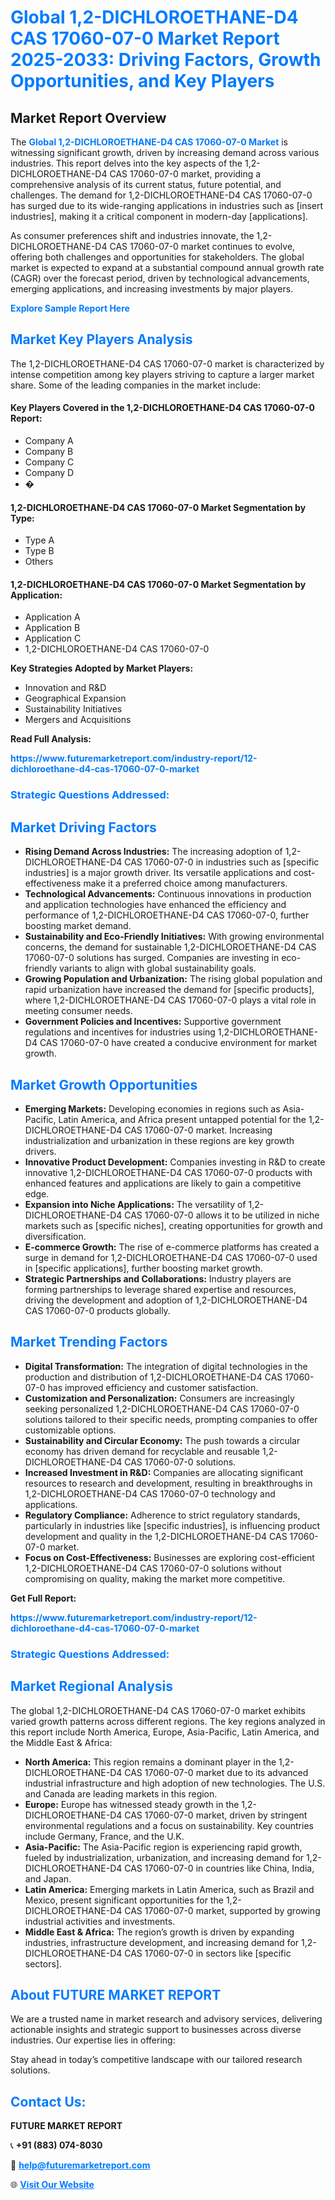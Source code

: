 <h1 style="color: #007BFF;">Global 1,2-DICHLOROETHANE-D4 CAS 17060-07-0 Market Report 2025-2033: Driving Factors, Growth Opportunities, and Key Players</h1>

<section id="overview">
<h2>Market Report Overview</h2>
<p>The <a href="https://www.futuremarketreport.com/industry-report/12-dichloroethane-d4-cas-17060-07-0-market" style="color: #007BFF; text-decoration: none;"><strong>Global 1,2-DICHLOROETHANE-D4 CAS 17060-07-0 Market</strong></a> is witnessing significant growth, driven by increasing demand across various industries. This report delves into the key aspects of the 1,2-DICHLOROETHANE-D4 CAS 17060-07-0 market, providing a comprehensive analysis of its current status, future potential, and challenges. The demand for 1,2-DICHLOROETHANE-D4 CAS 17060-07-0 has surged due to its wide-ranging applications in industries such as [insert industries], making it a critical component in modern-day [applications].</p>
<p>As consumer preferences shift and industries innovate, the 1,2-DICHLOROETHANE-D4 CAS 17060-07-0 market continues to evolve, offering both challenges and opportunities for stakeholders. The global market is expected to expand at a substantial compound annual growth rate (CAGR) over the forecast period, driven by technological advancements, emerging applications, and increasing investments by major players.</p>
</section>

<section id="overview">
<p><a href="https://www.futuremarketreport.com/request-sample/reportId=116248" style="color: #007BFF; text-decoration: none;"><strong>Explore Sample Report Here</strong></a></p>
</section>

<section id="key-players">
<h2 style="color: #007BFF;">Market Key Players Analysis</h2>
<p>The 1,2-DICHLOROETHANE-D4 CAS 17060-07-0 market is characterized by intense competition among key players striving to capture a larger market share. Some of the leading companies in the market include:</p>
<h4>Key Players Covered in the 1,2-DICHLOROETHANE-D4 CAS 17060-07-0 Report:</h4>
<ul><li>Company A</li><li>Company B</li><li>Company C</li><li>Company D</li><li>�</li></ul>
<h4>1,2-DICHLOROETHANE-D4 CAS 17060-07-0 Market Segmentation by Type:</h4>
<ul><li>Type A</li><li>Type B</li><li>Others</li></ul>

<h4>1,2-DICHLOROETHANE-D4 CAS 17060-07-0 Market Segmentation by Application:</h4>
<ul><li>Application A</li><li>Application B</li><li>Application C</li><li>1,2-DICHLOROETHANE-D4 CAS 17060-07-0</li></ul>
<p><strong>Key Strategies Adopted by Market Players:</strong></p>
<ul>
<li>Innovation and R&D</li>
<li>Geographical Expansion</li>
<li>Sustainability Initiatives</li>
<li>Mergers and Acquisitions</li>
</ul>
</section>

<section>
<p><strong>Read Full Analysis: </strong></p><a href="https://www.futuremarketreport.com/industry-report/12-dichloroethane-d4-cas-17060-07-0-market" style="color: #007BFF; text-decoration: none;"><strong>https://www.futuremarketreport.com/industry-report/12-dichloroethane-d4-cas-17060-07-0-market</strong></a>
<h3 style="color: #007BFF;">Strategic Questions Addressed:</h3>
</section>

<section id="driving-factors">
<h2 style="color: #007BFF;">Market Driving Factors</h2>
<ul>
<li><strong>Rising Demand Across Industries:</strong> The increasing adoption of 1,2-DICHLOROETHANE-D4 CAS 17060-07-0 in industries such as [specific industries] is a major growth driver. Its versatile applications and cost-effectiveness make it a preferred choice among manufacturers.</li>
<li><strong>Technological Advancements:</strong> Continuous innovations in production and application technologies have enhanced the efficiency and performance of 1,2-DICHLOROETHANE-D4 CAS 17060-07-0, further boosting market demand.</li>
<li><strong>Sustainability and Eco-Friendly Initiatives:</strong> With growing environmental concerns, the demand for sustainable 1,2-DICHLOROETHANE-D4 CAS 17060-07-0 solutions has surged. Companies are investing in eco-friendly variants to align with global sustainability goals.</li>
<li><strong>Growing Population and Urbanization:</strong> The rising global population and rapid urbanization have increased the demand for [specific products], where 1,2-DICHLOROETHANE-D4 CAS 17060-07-0 plays a vital role in meeting consumer needs.</li>
<li><strong>Government Policies and Incentives:</strong> Supportive government regulations and incentives for industries using 1,2-DICHLOROETHANE-D4 CAS 17060-07-0 have created a conducive environment for market growth.</li>
</ul>
</section>

<section id="growth-opportunities">
<h2 style="color: #007BFF;">Market Growth Opportunities</h2>
<ul>
<li><strong>Emerging Markets:</strong> Developing economies in regions such as Asia-Pacific, Latin America, and Africa present untapped potential for the 1,2-DICHLOROETHANE-D4 CAS 17060-07-0 market. Increasing industrialization and urbanization in these regions are key growth drivers.</li>
<li><strong>Innovative Product Development:</strong> Companies investing in R&D to create innovative 1,2-DICHLOROETHANE-D4 CAS 17060-07-0 products with enhanced features and applications are likely to gain a competitive edge.</li>
<li><strong>Expansion into Niche Applications:</strong> The versatility of 1,2-DICHLOROETHANE-D4 CAS 17060-07-0 allows it to be utilized in niche markets such as [specific niches], creating opportunities for growth and diversification.</li>
<li><strong>E-commerce Growth:</strong> The rise of e-commerce platforms has created a surge in demand for 1,2-DICHLOROETHANE-D4 CAS 17060-07-0 used in [specific applications], further boosting market growth.</li>
<li><strong>Strategic Partnerships and Collaborations:</strong> Industry players are forming partnerships to leverage shared expertise and resources, driving the development and adoption of 1,2-DICHLOROETHANE-D4 CAS 17060-07-0 products globally.</li>
</ul>
</section>

<section id="trending-factors">
<h2 style="color: #007BFF;">Market Trending Factors</h2>
<ul>
<li><strong>Digital Transformation:</strong> The integration of digital technologies in the production and distribution of 1,2-DICHLOROETHANE-D4 CAS 17060-07-0 has improved efficiency and customer satisfaction.</li>
<li><strong>Customization and Personalization:</strong> Consumers are increasingly seeking personalized 1,2-DICHLOROETHANE-D4 CAS 17060-07-0 solutions tailored to their specific needs, prompting companies to offer customizable options.</li>
<li><strong>Sustainability and Circular Economy:</strong> The push towards a circular economy has driven demand for recyclable and reusable 1,2-DICHLOROETHANE-D4 CAS 17060-07-0 solutions.</li>
<li><strong>Increased Investment in R&D:</strong> Companies are allocating significant resources to research and development, resulting in breakthroughs in 1,2-DICHLOROETHANE-D4 CAS 17060-07-0 technology and applications.</li>
<li><strong>Regulatory Compliance:</strong> Adherence to strict regulatory standards, particularly in industries like [specific industries], is influencing product development and quality in the 1,2-DICHLOROETHANE-D4 CAS 17060-07-0 market.</li>
<li><strong>Focus on Cost-Effectiveness:</strong> Businesses are exploring cost-efficient 1,2-DICHLOROETHANE-D4 CAS 17060-07-0 solutions without compromising on quality, making the market more competitive.</li>
</ul>
</section>

<section>
<p><strong>Get Full Report: </strong></p><a href="https://www.futuremarketreport.com/industry-report/12-dichloroethane-d4-cas-17060-07-0-market" style="color: #007BFF; text-decoration: none;"><strong>https://www.futuremarketreport.com/industry-report/12-dichloroethane-d4-cas-17060-07-0-market</strong></a>
<h3 style="color: #007BFF;">Strategic Questions Addressed:</h3>
</section>


<section id="regional-analysis">
<h2 style="color: #007BFF;">Market Regional Analysis</h2>
<p>The global 1,2-DICHLOROETHANE-D4 CAS 17060-07-0 market exhibits varied growth patterns across different regions. The key regions analyzed in this report include North America, Europe, Asia-Pacific, Latin America, and the Middle East & Africa:</p>
<ul>
<li><strong>North America:</strong> This region remains a dominant player in the 1,2-DICHLOROETHANE-D4 CAS 17060-07-0 market due to its advanced industrial infrastructure and high adoption of new technologies. The U.S. and Canada are leading markets in this region.</li>
<li><strong>Europe:</strong> Europe has witnessed steady growth in the 1,2-DICHLOROETHANE-D4 CAS 17060-07-0 market, driven by stringent environmental regulations and a focus on sustainability. Key countries include Germany, France, and the U.K.</li>
<li><strong>Asia-Pacific:</strong> The Asia-Pacific region is experiencing rapid growth, fueled by industrialization, urbanization, and increasing demand for 1,2-DICHLOROETHANE-D4 CAS 17060-07-0 in countries like China, India, and Japan.</li>
<li><strong>Latin America:</strong> Emerging markets in Latin America, such as Brazil and Mexico, present significant opportunities for the 1,2-DICHLOROETHANE-D4 CAS 17060-07-0 market, supported by growing industrial activities and investments.</li>
<li><strong>Middle East & Africa:</strong> The region’s growth is driven by expanding industries, infrastructure development, and increasing demand for 1,2-DICHLOROETHANE-D4 CAS 17060-07-0 in sectors like [specific sectors].</li>
</ul>
</section>

<footer>
<h2 style="color: #007BFF;">About FUTURE MARKET REPORT</h2>
<p>We are a trusted name in market research and advisory services, delivering actionable insights and strategic support to businesses across diverse industries. Our expertise lies in offering:</p>

<p>Stay ahead in today’s competitive landscape with our tailored research solutions.</p>

<h2 style="color: #007BFF;">Contact Us:</h2>
<p><strong>FUTURE MARKET REPORT</strong></p>
<p>📞 <strong>+91 (883) 074-8030</strong></p>
<p>📧 <strong><a href="mailto:help@futuremarketreport.com" style="color: #007BFF;">help@futuremarketreport.com</a></strong></p>
<p>🌐 <strong><a href="https://www.futuremarketreport.com/" style="color: #007BFF;">Visit Our Website</a></strong></p>
</footer>